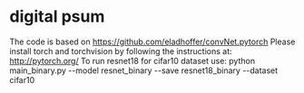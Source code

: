 # digital psum

The code is based on https://github.com/eladhoffer/convNet.pytorch
Please install torch and torchvision by following the instructions at: http://pytorch.org/
To run resnet18 for cifar10 dataset use: python main_binary.py --model resnet_binary --save resnet18_binary --dataset cifar10

